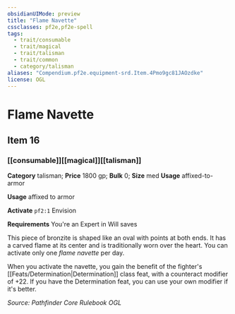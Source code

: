 ```yaml
---
obsidianUIMode: preview
title: "Flame Navette"
cssclasses: pf2e,pf2e-spell
tags:
  - trait/consumable
  - trait/magical
  - trait/talisman
  - trait/common
  - category/talisman
aliases: "Compendium.pf2e.equipment-srd.Item.4Pmo9gc81JAOzdke"
license: OGL
---
```

# Flame Navette
## Item 16
### [[consumable]][[magical]][[talisman]]

**Category** talisman; 
**Price** 1800 gp; 
**Bulk** 0; **Size** med
**Usage** affixed-to-armor

**Usage** affixed to armor

**Activate** `pf2:1` Envision

**Requirements** You're an Expert in Will saves

This piece of bronzite is shaped like an oval with points at both ends. It has a carved flame at its center and is traditionally worn over the heart. You can activate only one _flame navette_ per day.

When you activate the navette, you gain the benefit of the fighter's [[Feats/Determination|Determination]] class feat, with a counteract modifier of +22. If you have the Determination feat, you can use your own modifier if it's better.

*Source: Pathfinder Core Rulebook*
*OGL*